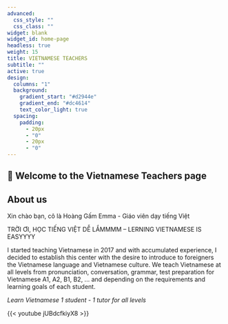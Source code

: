 ```yaml
---
advanced:
  css_style: ""
  css_class: ""
widget: blank
widget_id: home-page
headless: true
weight: 15
title: VIETNAMESE TEACHERS
subtitle: ""
active: true
design:
  columns: "1"
  background:
    gradient_start: "#d2944e"
    gradient_end: "#dc4614"
    text_color_light: true
  spacing:
    padding:
      - 20px
      - "0"
      - 20px
      - "0"
---
```

## 👋 Welcome to the Vietnamese Teachers page

## About us

Xin chào bạn, cô là Hoàng Gấm Emma - Giáo viên dạy tiếng Việt

TRỜI ƠI, HỌC TIẾNG VIỆT DỄ LẮMMMM – LERNING VIETNAMESE IS EASYYYY 

I started teaching Vietnamese in 2017 and with accumulated experience, I decided to establish this center with the desire to introduce to foreigners the Vietnamese language and Vietnamese culture. We teach Vietnamese at all levels from pronunciation, conversation, grammar, test preparation for Vietnamese A1, A2, B1, B2, ... and depending on the requirements and learning goals of each student.

*Learn Vietnamese 1 student - 1 tutor for all levels*

{{< youtube jUBdcfkiyX8 >}}

</br>
